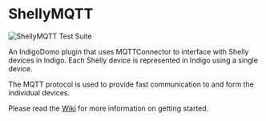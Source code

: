 # ShellyMQTT
![ShellyMQTT Test Suite](https://github.com/AaronLionsheep/ShellyMQTT/workflows/ShellyMQTT%20Test%20Suite/badge.svg?branch=master)

An IndigoDomo plugin that uses MQTTConnector to interface with Shelly devices in Indigo. Each Shelly device is represented in Indigo using a single device.

The MQTT protocol is used to provide fast communication to and form the individual devices.

Please read the [Wiki](https://github.com/AaronLionsheep/ShellyMQTT/wiki) for more information on getting started.